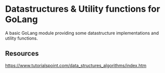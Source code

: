 # Datastructures & Utility functions for GoLang 
A basic GoLang module providing some datastructure implementations and utility functions.

## Resources
https://www.tutorialspoint.com/data_structures_algorithms/index.htm
